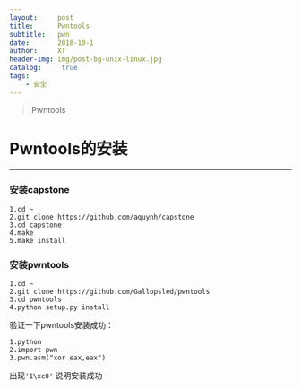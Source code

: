 ```yaml
---
layout:     post
title:      Pwntools
subtitle:   pwn
date:       2018-10-1
author:     XT
header-img: img/post-bg-unix-linux.jpg
catalog: 	 true
tags:
    - 安全
---
```



>Pwntools

# Pwntools的安装

------


### 安装capstone

```
1.cd ~
2.git clone https://github.com/aquynh/capstone
3.cd capstone
4.make
5.make install
```

### 安装pwntools

```
1.cd ~
2.git clone https://github.com/Gallopsled/pwntools
3.cd pwntools
4.python setup.py install
```

验证一下pwntools安装成功：

```
1.python
2.import pwn
3.pwn.asm("xor eax,eax")
```

出现`'1\xc0'` 说明安装成功